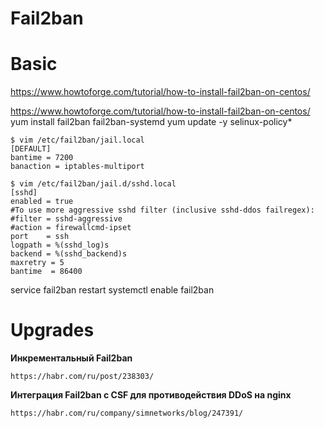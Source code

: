 Fail2ban
========

# Basic

https://www.howtoforge.com/tutorial/how-to-install-fail2ban-on-centos/

https://www.howtoforge.com/tutorial/how-to-install-fail2ban-on-centos/
yum install fail2ban fail2ban-systemd
yum update -y selinux-policy*

```
$ vim /etc/fail2ban/jail.local 
[DEFAULT]
bantime = 7200
banaction = iptables-multiport
```


```
$ vim /etc/fail2ban/jail.d/sshd.local
[sshd]
enabled = true
#To use more aggressive sshd filter (inclusive sshd-ddos failregex):
#filter = sshd-aggressive
#action = firewallcmd-ipset
port    = ssh
logpath = %(sshd_log)s
backend = %(sshd_backend)s
maxretry = 5
bantime  = 86400
```

service fail2ban restart 
systemctl enable fail2ban

# Upgrades

**Инкрементальный Fail2ban**

    https://habr.com/ru/post/238303/

**Интеграция Fail2ban с CSF для противодействия DDoS на nginx**

    https://habr.com/ru/company/simnetworks/blog/247391/


